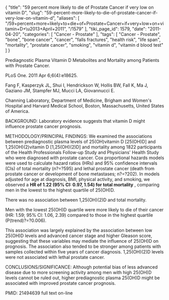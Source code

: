 {
    "title": "59 percent more likely to die of Prostate Cancer if very low on vitamin D",
    "slug": "59-percent-more-likely-to-die-of-prostate-cancer-if-very-low-on-vitamin-d",
    "aliases": [
        "/59+percent+more+likely+to+die+of+Prostate+Cancer+if+very+low+on+vitamin+D+\u2013+April+2011",
        "/1579"
    ],
    "tiki_page_id": 1579,
    "date": "2011-04-20",
    "categories": [
        "Cancer - Prostate"
    ],
    "tags": [
        "Cancer - Prostate",
        "bone",
        "bone cancer",
        "cancer",
        "falls fractures",
        "health risk",
        "life span",
        "mortality",
        "prostate cancer",
        "smoking",
        "vitamin d",
        "vitamin d blood test"
    ]
}


Prediagnostic Plasma Vitamin D Metabolites and Mortality among Patients with Prostate Cancer.

PLoS One. 2011 Apr 6;6(4):e18625.

Fang F, Kasperzyk JL, Shui I, Hendrickson W, Hollis BW, Fall K, Ma J, Gaziano JM, Stampfer MJ, Mucci LA, Giovannucci E.

Channing Laboratory, Department of Medicine, Brigham and Women's Hospital and Harvard Medical School, Boston, Massachusetts, United States of America.

BACKGROUND: Laboratory evidence suggests that vitamin D might influence prostate cancer prognosis.

METHODOLOGY/PRINCIPAL FINDINGS: We examined the associations between prediagnostic plasma levels of 25(OH)vitamin D <span>[25(OH)D]</span> and 1,25(OH)(2)vitamin D <span>[1,25(OH)(2)D]</span> and mortality among 1822 participants of the Health Professionals Follow-up Study and Physicians' Health Study who were diagnosed with prostate cancer. Cox proportional hazards models were used to calculate hazard ratios (HRs) and 95% confidence intervals (CIs) of total mortality (n?=?595) and lethal prostate cancer (death from prostate cancer or development of bone metastases; n?=?202). In models adjusted for age at diagnosis, BMI, physical activity, and smoking, we observed a  **HR of 1.22 (95% CI: 0.97, 1.54) for total mortality** , comparing men in the lowest to the highest quartile of 25(OH)D. 

There was no association between 1,25(OH)(2)D and total mortality. 

Men with the lowest 25(OH)D quartile were more likely to die of their cancer (HR: 1.59; 95% CI: 1.06, 2.39) compared to those in the highest quartile (P(trend)?=?0.006). 

This association was largely explained by the association between low 25(OH)D levels and advanced cancer stage and higher Gleason score, suggesting that these variables may mediate the influence of 25(OH)D on prognosis. The association also tended to be stronger among patients with samples collected within five years of cancer diagnosis. 1,25(OH)(2)D levels were not associated with lethal prostate cancer.

CONCLUSIONS/SIGNIFICANCE: Although potential bias of less advanced disease due to more screening activity among men with high 25(OH)D levels cannot be ruled out, higher prediagnostic plasma 25(OH)D might be associated with improved prostate cancer prognosis.

PMID: 21494639  full text on-line